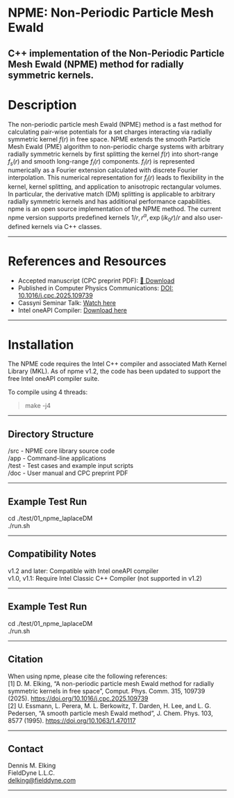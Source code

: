 # NPME: Non-Periodic Particle Mesh Ewald
C++ implementation of the Non-Periodic Particle Mesh Ewald (NPME) method for radially symmetric kernels.  
---

# Description
The non-periodic particle mesh Ewald (NPME) method is a fast method for calculating pair-wise potentials for a set charges interacting via radially symmetric kernel $f(r)$ in free space.  NPME extends the smooth Particle Mesh Ewald (PME) algorithm to non-periodic charge systems with arbitrary radially symmetric kernels by first splitting the kernel $f(r)$ into short-range $f_{s}(r)$ and smooth long-range $f_{l}(r)$ components.  $f_{l}(r)$ is represented numerically as a Fourier extension calculated with discrete Fourier interpolation.  This numerical representation for $f_{l}(r)$ leads to flexibility in the kernel, kernel splitting, and application to anisotropic rectangular volumes.  In particular, the derivative match (DM) splitting is applicable to arbitrary radially symmetric kernels and has additional performance capabilities.  npme is an open source implementation of the NPME method.  The current npme version supports predefined kernels $1/r, r^{\alpha}, \exp(ik_{0}r)/r$ and also user-defined kernels via C++ classes.

---

# References and Resources
- Accepted manuscript (CPC preprint PDF): [📄 Download](docs/npme_preprint.pdf) 
- Published in Computer Physics Communications: [DOI: 10.1016/j.cpc.2025.109739](https://doi.org/10.1016/j.cpc.2025.109739) 
- Cassyni Seminar Talk: [Watch here](https://cassyni.com/events/3gMtbmEfjR8JvWTEEEbkay) 
- Intel oneAPI Compiler: [Download here](https://www.intel.com/content/www/us/en/developer/tools/oneapi/toolkits.html)

---

# Installation
The NPME code requires the Intel C++ compiler and associated Math Kernel Library (MKL). 
As of npme v1.2, the code has been updated to support the free Intel oneAPI compiler suite.

To compile using 4 threads:  
>make -j4

---

## Directory Structure
/src    - NPME core library source code  
/app    - Command-line applications  
/test   - Test cases and example input scripts  
/doc    - User manual and CPC preprint PDF

---

## Example Test Run
cd ./test/01_npme_laplaceDM  
./run.sh

---

## Compatibility Notes
v1.2 and later: Compatible with Intel oneAPI compiler  
v1.0, v1.1: Require Intel Classic C++ Compiler (not supported in v1.2)

---

## Example Test Run
cd ./test/01_npme_laplaceDM  
./run.sh

---

## Citation
When using npme, please cite the following references:  
[1] D. M. Elking, “A non-periodic particle mesh Ewald method for radially symmetric kernels in free space”, Comput. Phys. Comm. 315, 109739 (2025). https://doi.org/10.1016/j.cpc.2025.109739  
[2] U. Essmann, L. Perera, M. L. Berkowitz, T. Darden, H. Lee, and L. G. Pedersen, “A smooth particle mesh Ewald method”, J. Chem. Phys. 103, 8577 (1995). https://doi.org/10.1063/1.470117  

---

## Contact
Dennis M. Elking  
FieldDyne L.L.C.  
delking@fielddyne.com

---


